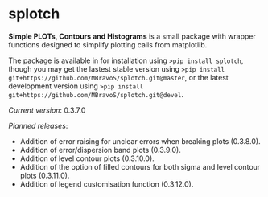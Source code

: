 # splotch
**Simple PLOTs, Contours and Histograms** is a small package with wrapper functions designed to simplify plotting calls from matplotlib.

The package is available in for installation using `>pip install splotch`, though you may get the lastest stable version using `>pip install git+https://github.com/MBravoS/splotch.git@master`, or the latest development version using `>pip install git+https://github.com/MBravoS/splotch.git@devel`.


*Current version*: 0.3.7.0

*Planned releases*:
* Addition of error raising for unclear errors when breaking plots (0.3.8.0).
* Addition of error/dispersion band plots (0.3.9.0).
* Addition of level contour plots (0.3.10.0).
* Addition of the option of filled contours for both sigma and level contour plots (0.3.11.0).
* Addition of legend customisation function (0.3.12.0).
